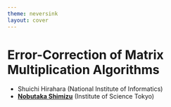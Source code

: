 ```yaml
---
theme: neversink
layout: cover
---
```


# Error-Correction of Matrix Multiplication Algorithms


<div>

- Shuichi Hirahara (National Institute of Informatics)
- [**Nobutaka Shimizu**](https://sites.google.com/view/nobutaka-shimizu/home) (Institute of Science Tokyo)

</div>

